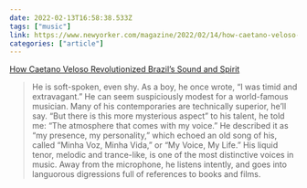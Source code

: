 ```yaml
---
date: 2022-02-13T16:58:38.533Z
tags: ["music"]
link: https://www.newyorker.com/magazine/2022/02/14/how-caetano-veloso-revolutionized-brazils-sound-and-spirit
categories: ["article"]
---
```

[How Caetano Veloso Revolutionized Brazil’s Sound and Spirit](https://www.newyorker.com/magazine/2022/02/14/how-caetano-veloso-revolutionized-brazils-sound-and-spirit)

> He is soft-spoken, even shy. As a boy, he once wrote, “I was timid and extravagant.” He can seem suspiciously modest for a world-famous musician. Many of his contemporaries are technically superior, he’ll say. “But there is this more mysterious aspect” to his talent, he told me: “The atmosphere that comes with my voice.” He described it as “my presence, my personality,” which echoed an old song of his, called “Minha Voz, Minha Vida,” or “My Voice, My Life.” His liquid tenor, melodic and trance-like, is one of the most distinctive voices in music. Away from the microphone, he listens intently, and goes into languorous digressions full of references to books and films.
